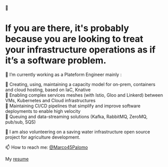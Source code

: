 👋

<h1> If you are there, it's probably because you are looking to treat your infrastructure operations as if it’s a software problem. </h1>


🔭 I’m currently working as a Plateform Engineer mainly :
 
🔹 Creating, using, maintaining a capacity model for on-prem, containers and cloud hosting, based on IaC, Knative \
🔹 Enabling complex services meshes (with Istio, Gloo and Linkerd) between VMs, Kubernetes and Cloud infrastructures \
🔹 Maintaining CI/CD pipelines that simplify and improve software deployments to enable high velocity \
🔹 Queuing and data-streaming solutions (Kafka, RabbitMQ, ZeroMQ, pub/sub, SQS)

🌱 I am also volunteering on a saving water infrastructure open source project for agriculture development. 

📫 How to reach me: [@Marco45Palomo](https://twitter.com/Marco45Palomo)

My [resume](https://lpmb45.tiiny.site)

